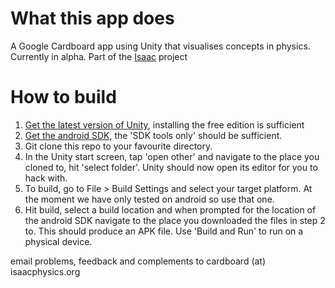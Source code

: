 # What this app does
A Google Cardboard app using Unity that visualises concepts in physics. Currently in alpha.
Part of the [Isaac](isaacphysics.org) project

# How to build

1. [Get the latest version of Unity](http://unity3d.com/get-unity/download), installing the free edition is sufficient
2. [Get the android SDK](http://developer.android.com/sdk/index.html#Other), the 'SDK tools only' should be sufficient.
3. Git clone this repo to your favourite directory.
4. In the Unity start screen, tap 'open other' and navigate to the place you cloned to, hit 'select folder'. Unity should now open its editor for you to hack with.
5. To build, go to File > Build Settings and select your target platform. At the moment we have only tested on android so use that one.
6. Hit build, select a build location and when prompted for the location of the android SDK navigate to the place you downloaded the files in step 2 to. This should produce an APK file. Use 'Build and Run' to run on a physical device.

email problems, feedback and complements to cardboard (at) isaacphysics.org




